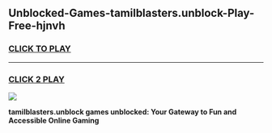 
## Unblocked-Games-tamilblasters.unblock-Play-Free-hjnvh
<h3>
<a href="https://premium76.site?title=tamilblasters.unblock&ref=21A">CLICK TO PLAY</a></h3>
<hr>

<h3>
<a href="https://premium76.site?title=tamilblasters.unblock&ref=21A">CLICK 2 PLAY</a>
  
</h3>

<a href="https://premium76.site?title=tamilblasters.unblock&ref=21A"><img src="https://clearcache.store/games.png"></a>


**tamilblasters.unblock games unblocked: Your Gateway to Fun and Accessible Online Gaming**
